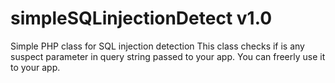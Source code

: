 # simpleSQLinjectionDetect v1.0

Simple PHP class for SQL injection detection
This class checks if is any suspect parameter in query string passed to your app.
You can freerly use it to your app.
